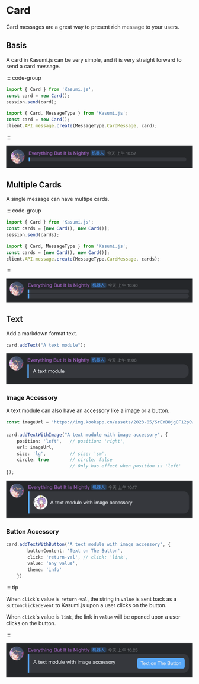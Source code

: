 # Card

Card messages are a great way to present rich message to your users.

## Basis

A card in Kasumi.js can be very simple, and it is very straight forward to send a card message.

::: code-group

```typescript [Session]
import { Card } from 'Kasumi.js';
const card = new Card();
session.send(card);
```

```typescript [API]
import { Card, MessageType } from 'Kasumi.js';
const card = new Card();
client.API.message.create(MessageType.CardMessage, card);
```

:::

![empty card image](/assets/menu-command/card/empty.png)

## Multiple Cards

A single message can have multipe cards.

::: code-group

```typescript [Session]
import { Card } from 'Kasumi.js';
const cards = [new Card(), new Card()];
session.send(cards);
```

```typescript [API]
import { Card, MessageType } from 'Kasumi.js';
const cards = [new Card(), new Card()];
client.API.message.create(MessageType.CardMessage, cards);
```

:::

![multiple card image](/assets/menu-command/card/text/multiple.png)

## Text

Add a markdown format text.

```typescript
card.addText("A text module");
```

![simple text module image](/assets/menu-command/card/text/simple.png)

### Image Accessory

A text module can also have an accessory like a image or a button.

```typescript
const imageUrl = "https://img.kookapp.cn/assets/2023-05/SrEYB8jgCF12p0wk.png";

card.addTextWithImage("A text module with image accessory", {
    position: 'left',   // position: 'right',
    url: imageUrl,
    size: 'lg',         // size: 'sm',
    circle: true        // circle: false 
                        // Only has effect when position is 'left'
});
```

![text with image module image](/assets/menu-command/card/text/image.png)

### Button Accessory

```typescript
card.addTextWithButton("A text module with image accessory", {
        buttonContent: 'Text on The Button',
        click: 'return-val', // click: 'link',
        value: 'any value',  
        theme: 'info'
    })
```

::: tip

When `click`'s value is `return-val`, the string in `value` is sent back as a `ButtonClickedEvent` to Kasumi.js upon a user clicks on the button.

When `click`'s value is `link`, the link in `value` will be opened upon a user clicks on the button.

:::

![text with button module image](/assets/menu-command/card/text/button.png)

